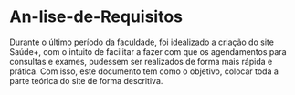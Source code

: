 # An-lise-de-Requisitos
Durante o último período da faculdade, foi idealizado a criação do site Saúde+, com o intuito de facilitar a fazer com que os agendamentos para consultas e exames, pudessem ser realizados de forma mais rápida e prática. Com isso,  este documento tem como o objetivo, colocar toda a parte teórica do site de forma descritiva.
